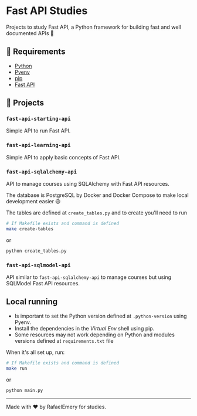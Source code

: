 # Fast API Studies

Projects to study Fast API, a Python framework for building fast and well documented APIs :rocket:

## :key: Requirements

- [Python](https://www.python.org/downloads/)
- [Pyenv](https://github.com/pyenv/pyenv) 
- [pip](https://pip.pypa.io/en/stable/installation/)
- [Fast API](https://fastapi.tiangolo.com/tutorial/)

## :open_file_folder: Projects

### `fast-api-starting-api`

Simple API to run Fast API.

### `fast-api-learning-api`

Simple API to apply basic concepts of Fast API.

### `fast-api-sqlalchemy-api`

API to manage courses using SQLAlchemy with Fast API resources.

The database is PostgreSQL by Docker and Docker Compose to make local development easier :smiley:

The tables are defined at `create_tables.py` and to create you'll need to run

```bash
# If Makefile exists and command is defined
make create-tables
```
or 
```bash
python create_tables.py
```

### `fast-api-sqlmodel-api`

API similar to `fast-api-sqlalchemy-api` to manage courses but using SQLModel Fast API resources.

## Local running

- Is important to set the Python version defined at `.python-version` using Pyenv.
- Install the dependencies in the *Virtual Env* shell using pip.
- Some resources may not work depending on Python and modules versions defined at `requirements.txt` file

When it's all set up, run:

```bash
# If Makefile exists and command is defined
make run
```
or 

```bash
python main.py
```



---
Made with :heart: by RafaelEmery for studies.
